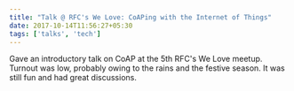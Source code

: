 ```yaml
---
title: "Talk @ RFC's We Love: CoAPing with the Internet of Things"
date: 2017-10-14T11:56:27+05:30
tags: ['talks', 'tech']
---
```


Gave an introductory talk on CoAP at the 5th RFC's We Love meetup. Turnout was low, probably owing to the rains and the festive season. It was still fun and had great discussions. 

<script async class="speakerdeck-embed" data-id="652da89359ea40bab194a5607f4bed2b" data-ratio="1.33333333333333" src="//speakerdeck.com/assets/embed.js"></script>
